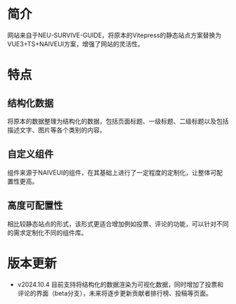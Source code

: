 # 简介

网站来自于NEU-SURVIVE-GUIDE，将原本的Vitepress的静态站点方案替换为VUE3+TS+NAIVEUI方案，增强了网站的灵活性。

# 特点

## 结构化数据

将原本的数据整理为结构化的数据，包括页面标题、一级标题、二级标题以及包括描述文字、图片等各个类别的内容。

## 自定义组件

组件来源于NAIVEUI的组件，在其基础上进行了一定程度的定制化，让整体可配置性更高。

## 高度可配置性

相比较静态站点的形式，该形式更适合增加例如投票、评论的功能，可以针对不同的需求定制化不同的组件库。

# 版本更新

 - v2024.10.4 目前支持将结构化的数据渲染为可视化数据，同时增加了投票和评论的界面（beta分支），未来将逐步更新贡献者排行榜、投稿等页面。
